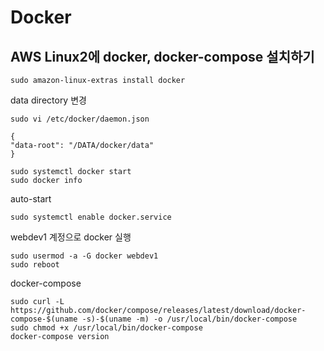 Docker
===========


## AWS Linux2에 docker, docker-compose 설치하기

```shell
sudo amazon-linux-extras install docker
```

data directory  변경
```text
sudo vi /etc/docker/daemon.json

{
"data-root": "/DATA/docker/data"
}

sudo systemctl docker start
sudo docker info
```


auto-start
```shell
sudo systemctl enable docker.service
```

webdev1 계정으로 docker 실행
```shell
sudo usermod -a -G docker webdev1
sudo reboot
```

docker-compose
```shell
sudo curl -L https://github.com/docker/compose/releases/latest/download/docker-compose-$(uname -s)-$(uname -m) -o /usr/local/bin/docker-compose
sudo chmod +x /usr/local/bin/docker-compose
docker-compose version
```


